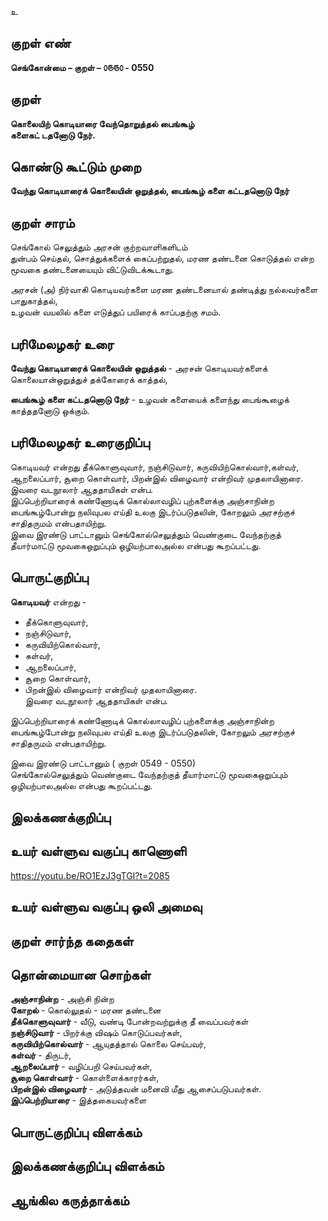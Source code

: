 உ

## குறள் எண் 

**செங்கோன்மை – குறள் – ௦௫௫௦ - 0550**  

## குறள் 

**கொலையிற் கொடியாரை வேந்தொறுத்தல் பைங்கூழ்  
களைகட் டதனோடு நேர்.**  

## கொண்டு கூட்டும் முறை

**வேந்து கொடியாரைக் கொலையின் ஒறுத்தல், பைங்கூழ் களை கட்டதனொடு நேர்**

## குறள் சாரம் 

செங்கோல் செலுத்தும் அரசன் குற்றவாளிகளிடம்   
துன்பம் செய்தல், சொத்துக்களைக் கைப்பற்றுதல், மரண தண்டனை கொடுத்தல் என்ற மூவகை தண்டனையையும் விட்டுவிடக்கூடாது.  

அரசன் (அ) நிர்வாகி கொடியவர்களை மரண தண்டனையால் தண்டித்து நல்லவர்களை பாதுகாத்தல்,  
உழவன் வயலில் களை எடுத்துப் பயிரைக் காப்பதற்கு சமம்.  

## பரிமேலழகர் உரை

**வேந்து கொடியாரைக் கொலையின் ஒறுத்தல்** - அரசன் கொடியவர்களைக் கொலையான்ஒறுத்துச் தக்கோரைக் காத்தல்,  

**பைங்கூழ் களை கட்டதனொடு நேர்** - உழவன் களையைக் களைந்து பைங்கூழைக் காத்ததனோடு ஒக்கும். 

## பரிமேலழகர் உரைகுறிப்பு   

கொடியவர் என்றது தீக்கொளுவுவார், நஞ்சிடுவார், கருவியிற்கொல்வார்,கள்வர், ஆறலைப்பார், சூறை கொள்வார், பிறன்இல் விழைவார் என்றிவர் முதலாயினாரை.  
இவரை வடநூலார் ஆததாயிகள் என்ப.  
இப்பெற்றியாரைக் கண்ணோடிக் கொல்லாவழிப் புற்களைக்கு அஞ்சாநின்ற பைங்கூழ்போன்று நலிவுபல எய்தி உலகு இடர்ப்படுதலின், கோறலும் அரசற்குச் சாதிதருமம் என்பதாயிற்று.  
இவை இரண்டு பாட்டானும் செங்கோல்செலுத்தும் வெண்குடை வேந்தற்குத் தீயார்மாட்டு மூவகைஒறுப்பும் ஒழியற்பாலஅல்ல என்பது கூறப்பட்டது.    

## பொருட்குறிப்பு 

**கொடியவர்** என்றது -   
* தீக்கொளுவுவார்,  
* நஞ்சிடுவார்,  
* கருவியிற்கொல்வார்,  
* கள்வர்,  
* ஆறலைப்பார்,  
* சூறை கொள்வார்,  
* பிறன்இல் விழைவார் என்றிவர் முதலாயினாரை.  
இவரை வடநூலார் ஆததாயிகள் என்ப.    

இப்பெற்றியாரைக் கண்ணோடிக் கொல்லாவழிப் புற்களைக்கு அஞ்சாநின்ற பைங்கூழ்போன்று நலிவுபல எய்தி உலகு இடர்ப்படுதலின், கோறலும் அரசற்குச் சாதிதருமம் என்பதாயிற்று.  

இவை இரண்டு பாட்டானும் ( குறள் 0549 - 0550)  
செங்கோல்செலுத்தும் வெண்குடை வேந்தற்குத் தீயார்மாட்டு மூவகைஒறுப்பும் ஒழியற்பாலஅல்ல என்பது கூறப்பட்டது.     

## இலக்கணக்குறிப்பு  


## உயர் வள்ளுவ வகுப்பு காணொளி

https://youtu.be/RO1EzJ3gTGI?t=2085 

## உயர் வள்ளுவ வகுப்பு ஒலி அமைவு 

 
## குறள் சார்ந்த கதைகள் 


## தொன்மையான சொற்கள்

**அஞ்சாநின்ற** - அஞ்சி நின்ற   
**கோறல்** - கொல்லுதல் - மரண தண்டனை   
**தீக்கொளுவுவார்** -  வீடு, வண்டி போன்றவற்றுக்கு தீ வைப்பவர்கள்   
**நஞ்சிடுவார்** - பிறர்க்கு விஷம் கொடுப்பவர்கள்,  
**கருவியிற்கொல்வார்** - ஆயுதத்தால் கொலை செய்பவர்,  
**கள்வர்** - திருடர்,  
**ஆறலைப்பார்** - வழிப்பறி செய்பவர்கள்,  
**சூறை கொள்வார்** - கொள்ளைக்காரர்கள்,  
**பிறன்இல் விழைவார்** - அடுத்தவன் மனைவி மீது ஆசைப்படுபவர்கள்.    
**இப்பெற்றியாரை** - இத்தகையவர்களை   

## பொருட்குறிப்பு விளக்கம்


## இலக்கணக்குறிப்பு விளக்கம்


## ஆங்கில கருத்தாக்கம் 



